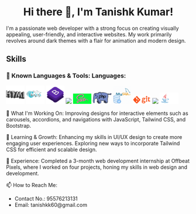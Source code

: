 <center><h1>Hi there 👋, I'm Tanishk Kumar!</h1></center>
<p>I'm a passionate web developer with a strong focus on creating visually appealing, user-friendly, and interactive websites. My work primarily revolves around dark themes with a flair for animation and modern design.</p>
<h2>Skills</h2>
<h3>🔧 Known Languages & Tools: Languages:</h3>
<div>
<img src="HTML.gif" width="10%" />
<img src="CSS.gif" width="10%" />
<img src="BOOTSTRAP.gif" width="10%" />
<img src="TAILWIND.gif" width="10%" />
<img src="SASS.gif" width="10%" />
<img src="PHP.gif" width="10%" />
<img src="MYSQL.gif" width="10%" />
<img src="GIT.gif" width="10%" />
<img src="MSOFFICE.gif" width="10%" />
<img src="JAVA.gif" width="10%" />
</div>
<p>🚀 What I'm Working On: Improving designs for interactive elements such as carousels, accordions, and navigations with JavaScript, Tailwind CSS, and Bootstrap.</p>
<p>🌱 Learning & Growth: Enhancing my skills in UI/UX design to create more engaging user experiences. Exploring new ways to incorporate Tailwind CSS for efficient and scalable design.</p>
<p>💼 Experience: Completed a 3-month web development internship at Offbeat Pixels, where I worked on four projects, honing my skills in web design and development.</p>
<p>📫 How to Reach Me:</p>
<ul>
  <li>Contact No.: 95576213131 </li>
  <li>Email: tanishkk60@gmail.com</li>
</ul>
